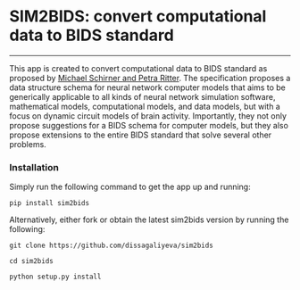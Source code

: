 # SIM2BIDS: convert computational data to BIDS standard

---

This app is created to convert computational data to BIDS standard as proposed by [Michael Schirner and Petra Ritter](https://docs.google.com/document/d/1NT1ERdL41oz3NibIFRyVQ2iR8xH-dKY-lRCB4eyVeRo/edit?usp=sharing).
The specification proposes a data structure schema for neural network computer models that aims to be generically applicable to all kinds of neural network simulation software, mathematical models, computational models, and data models, but with a focus on dynamic circuit models of brain activity. Importantly, they not only propose suggestions for a BIDS schema for computer models, but they also propose extensions to the entire BIDS standard that solve several other problems.

### Installation

Simply run the following command to get the app up and running:

```
pip install sim2bids
```

Alternatively, either fork or obtain the latest sim2bids version by running the following:

```
git clone https://github.com/dissagaliyeva/sim2bids

cd sim2bids

python setup.py install
```
